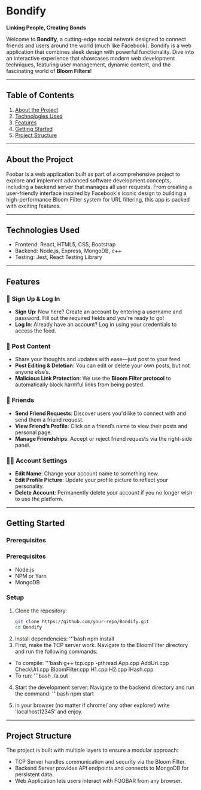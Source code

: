 # Bondify  
**Linking People, Creating Bonds**  

Welcome to **Bondify**, a cutting-edge social network designed to connect friends and users around the world (much like Facebook). Bondify is a web application that combines sleek design with powerful functionality. Dive into an interactive experience that showcases modern web development techniques, featuring user management, dynamic content, and the fascinating world of **Bloom Filters**!

---
## Table of Contents  
1. [About the Project](#about-the-project)
2. [Technologies Used](#technologies-used)  
3. [Features](#features)    
4. [Getting Started](#getting-started)
5. [Project Structure](#project-structure)

---
## About the Project
Foobar is a web application built as part of a comprehensive project to explore and implement advanced software development concepts, including a backend server that manages all user requests. From creating a user-friendly interface inspired by Facebook's iconic design to building a high-performance Bloom Filter system for URL filtering, this app is packed with exciting features.

---

## Technologies Used
- Frontend: React, HTML5, CSS, Bootstrap
- Backend: Node.js, Express, MongoDB, c++
- Testing: Jest, React Testing Library
  
---
## Features
### 🔐 **Sign Up & Log In**
- **Sign Up**: New here? Create an account by entering a username and password. Fill out the required fields and you're ready to go!
- **Log In**: Already have an account? Log in using your credentials to access the feed.

### 📣 **Post Content**
- Share your thoughts and updates with ease—just post to your feed.
- **Post Editing & Deletion**: You can edit or delete your own posts, but not anyone else’s.
- **Malicious Link Protection**: We use the **Bloom Filter protocol** to automatically block harmful links from being posted.

### 👯 **Friends**
- **Send Friend Requests**: Discover users you'd like to connect with and send them a friend request.
- **View Friend’s Profile**: Click on a friend’s name to view their posts and personal page.
- **Manage Friendships**: Accept or reject friend requests via the right-side panel.

### 🧑‍💻 Account Settings
- **Edit Name**: Change your account name to something new.
- **Edit Profile Picture**: Update your profile picture to reflect your personality.
- **Delete Account**: Permanently delete your account if you no longer wish to use the platform.
  
---
## **Getting Started**  
### **Prerequisites**  
### **Prerequisites**  
- Node.js 
- NPM or Yarn  
- MongoDB 
### **Setup**  
1. Clone the repository:  
   ```bash
   git clone https://github.com/your-repo/Bondify.git
   cd Bondify
2. Install dependencies:
   '''bash
   npm install
3.  First, make the TCP server work.
   Navigate to the BloomFilter directory and run the following commands:

   - To compile:
   '''bash
   g++ tcp.cpp -pthread App.cpp AddUrl.cpp CheckUrl.cpp BloomFilter.cpp H1.cpp H2.cpp IHash.cpp
   - To run:
   '''bash
   ./a.out
4. Start the development server:
   Navigate to the backend directory and run the command:
   '''bash
   npm start

5. in your browser (no matter if chrome/ any other explorer) write 'localhost12345' and enjoy.
---
## **Project Structure**  

The project is built with multiple layers to ensure a modular approach:

- TCP Server handles communication and security via the Bloom Filter.
- Backend Server provides API endpoints and connects to MongoDB for persistent data.
- Web Application lets users interact with FOOBAR from any browser.



